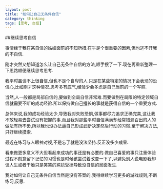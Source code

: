 ```yaml
---
layout: post
title: "如何让自己无条件自信"
category: thinking
tags: [思考, 自信]
---
```


##继续思考自信

事情缘于我在某自信的姑娘面前的不知所措.在乎是个很重要的因素,但也逃不开我的不自信.

刚才突然又想知道怎么让自己无条件自信的方法,顺手搜了一下.现在再重新整理一下思路顺便继续思考思考.

我平时虽谈不上很自信,但也不是个自卑的人.只是在某些特定的情况下会表现的没信心,比如刚才这种情况.思考多有底气,经验少会多虑是自己当前的一个写照.

当然,人一般都是局部自信的,要做到全局自信非常难.而要做到在局限的特定领域自信就需要不断的成功经验.所以保持做自己擅长的事就是获得自信的一个重要方式.

总体来说,我的成功经验太少,导致我对失败恐惧,做事都尽力追求正确完美,这让我不敢轻易去尝试没有把握的事,而且我对那些平时自信满满却经常错漏百出的人的做法有所不齿,所以我也没办法逼自己形成武断决定然后行动的习惯.至于解决方法,只好继续摸索.

最近在练习与人眼神对视,不是忘了就是没法坚持.反正没多少成果.

看来做更多意义不大但看起来成功的事还是有必要的.做自己喜爱的事只注重体验过程不刻意留下记忆的习惯也是时候该尝试着改变一下了,以避免别人说电影我却谈人生或者干脆只是笑笑的尴尬受挫导致没自信的局面发生.

我对如何让自己无条件自信当然是没有答案的,我得继续学习更多的游戏规则,不断练习,反思.